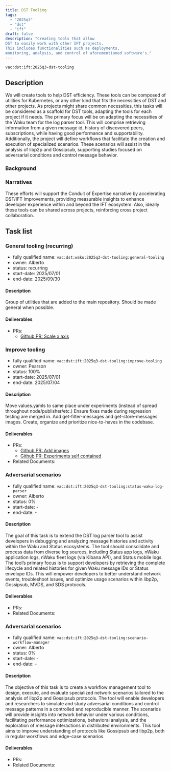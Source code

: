 ```yaml
---
title: DST Tooling
tags:
  - "2025q3"
  - "dst"
  - "ift"
draft: false
description: "Creating tools that allow
DST to easily work with other IFT projects.
This includes functionalities such as deployments,
monitoring, analysis, and control of aforementioned software's."
---
```


`vac:dst:ift:2025q3-dst-tooling`

## Description

We will create tools to help DST efficiency.
These tools can be composed of utilities for Kubernetes,
or any other kind that fits the necessities of DST and other projects.
As projects might share common necessities, this tasks will be considered
as a scaffold for DST tools, adapting the tools for each project if it needs.
The primary focus will be on adapting the necessities of the Waku team for
the log parser tool. This will comprise retrieving information from a given
message id, history of discovered peers, subscriptions, while having good 
performance and supportability.
Additionally, the project will define workflows that facilitate the creation
and execution of specialized scenarios. These scenarios will assist in 
the analysis of libp2p and Gossipsub, supporting studies focused on 
adversarial conditions and control message behavior.


### Background

### Narratives

These efforts will support the Conduit of Expertise narrative by
accelerating DST/IFT Improvements,
providing measurable insights
to enhance developer experience
within and beyond the IFT ecosystem.
Also, ideally these tools can be shared across projects, 
reinforcing cross project collaboration.


## Task list

### General tooling (recurring)

* fully qualified name: `vac:dst:waku:2025q3-dst-tooling:general-tooling`
* owner: Alberto
* status: recurring
* start-date: 2025/07/01
* end-date: 2025/09/30

#### Description
Group of utilities that are added to the main repository.
Should be made general when possible.

#### Deliverables
- PRs:
  - [Github PR: Scale x axis](https://github.com/vacp2p/10ksim/pull/76)


### Improve tooling

* fully qualified name: `vac:dst:ift:2025q3-dst-tooling:improve-tooling`
* owner: Pearson
* status: 100%
* start-date: 2025/07/01
* end-date: 2025/07/04

#### Description
Move values.yamls to same place under experiments (instead of spread throughout node/publisher/etc.)
Ensure fixes made during regression testing are merged in.
Add get-filter-messages and get-store-messages images.
Create, organize and prioritize nice-to-haves in the codebase.

#### Deliverables
- PRs:
  - [Github PR: Add images](https://github.com/vacp2p/10ksim/pull/74)
  - [Github PR: Experiments self contained](https://github.com/vacp2p/10ksim/pull/75)
- Related Documents:


### Adversarial scenarios

* fully qualified name: `vac:dst:ift:2025q3-dst-tooling:status-waku-log-parser`
* owner: Alberto
* status: 0%
* start-date: -
* end-date: -

#### Description
The goal of this task is to extend the DST log parser tool to 
assist developers in debugging and analyzing message histories and activity 
within the Waku and Status ecosystems. The tool should consolidate and 
process data from diverse log sources, including Status app logs, 
nWaku application logs, nWaku fleet logs (via Kibana API), and 
Status mobile logs.
The tool’s primary focus is to support developers by retrieving the 
complete lifecycle and related histories for given Waku message IDs or 
Status envelope IDs. This will empower developers to better understand 
network events, troubleshoot issues, and optimize usage scenarios within 
libp2p, Gossipsub, MVDS, and SDS protocols.

#### Deliverables
- PRs:
- Related Documents:


### Adversarial scenarios

* fully qualified name: `vac:dst:ift:2025q3-dst-tooling:scenario-workflow-manager`
* owner: Alberto
* status: 0%
* start-date: -
* end-date: -

#### Description
The objective of this task is to create a workflow management tool to design, 
execute, and evaluate specialized network scenarios tailored to the analysis of 
libp2p and Gossipsub protocols. The tool will enable developers and researchers
to simulate and study adversarial conditions and control message patterns in a 
controlled and reproducible manner.
The scenarios will provide insights into network behavior under various conditions, 
facilitating performance optimizations, behavioral analysis, and the exploration of
message interactions in distributed environments. This tool aims to 
improve understanding of protocols like Gossipsub and libp2p, both in regular 
workflows and edge-case scenarios.

#### Deliverables
- PRs:
- Related Documents:
